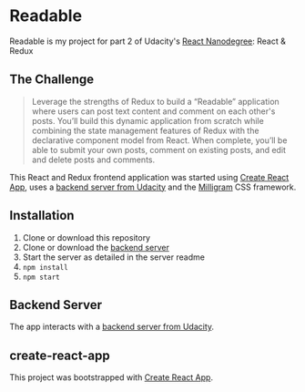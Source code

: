 # Readable

Readable is my project for part 2 of Udacity's [React Nanodegree](https://www.udacity.com/course/react-nanodegree--nd019): React & Redux

## The Challenge

> Leverage the strengths of Redux to build a “Readable” application where users can post text content and comment on each other's posts. You’ll build this dynamic application from scratch while combining the state management features of Redux with the declarative component model from React. When complete, you’ll be able to submit your own posts, comment on existing posts, and edit and delete posts and comments.

This React and Redux frontend application was started using [Create React App](https://github.com/facebookincubator/create-react-app), uses a [backend server from Udacity](https://github.com/udacity/reactnd-project-readable-starter) and the [Milligram](https://milligram.io/) CSS framework.

## Installation

1. Clone or download this repository
2. Clone or download the [backend server](https://github.com/udacity/reactnd-project-readable-starter)
3. Start the server as detailed in the server readme
2. `npm install`
3. `npm start`

## Backend Server

The app interacts with a [backend server from Udacity](https://github.com/udacity/reactnd-project-readable-starter).

## create-react-app

This project was bootstrapped with [Create React App](https://github.com/facebookincubator/create-react-app).
